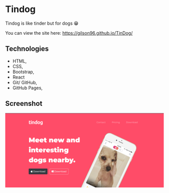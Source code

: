 # Tindog

Tindog is like tinder but for dogs :grin:

You can view the site here: https://gilson96.github.io/TinDog/


## Technologies
- HTML, 
- CSS,
- Bootstrap,
- React
- Git/ GitHub,
- GitHub Pages,

## Screenshot
![Wireframe](https://github.com/Gilson96/TinDog/blob/master/src/assets/Screenshot%20(116).png)


